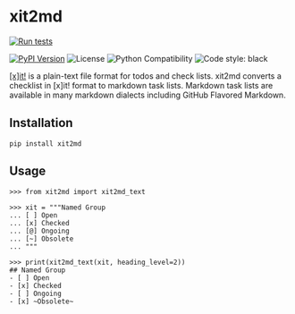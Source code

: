 # xit2md

[![Run tests](https://github.com/chris48s/xit2md/actions/workflows/test.yml/badge.svg?branch=main)](https://github.com/chris48s/xit2md/actions/workflows/test.yml)
<!-- TODO: codecov badge -->
[![PyPI Version](https://img.shields.io/pypi/v/xit2md.svg)](https://pypi.org/project/xit2md/)
![License](https://img.shields.io/pypi/l/xit2md.svg)
![Python Compatibility](https://img.shields.io/badge/dynamic/json?query=info.requires_python&label=python&url=https%3A%2F%2Fpypi.org%2Fpypi%2Fxit2md%2Fjson)
![Code style: black](https://img.shields.io/badge/code%20style-black-000000.svg)

[[x]it!](https://xit.jotaen.net/) is a plain-text file format for todos and check lists. xit2md converts a checklist in [x]it! format to markdown task lists. Markdown task lists are available in many markdown dialects including GitHub Flavored Markdown.

## Installation

```
pip install xit2md
```

## Usage

```python-repl
>>> from xit2md import xit2md_text

>>> xit = """Named Group
... [ ] Open
... [x] Checked
... [@] Ongoing
... [~] Obsolete
... """

>>> print(xit2md_text(xit, heading_level=2))
## Named Group
- [ ] Open
- [x] Checked
- [ ] Ongoing
- [x] ~Obsolete~
```
